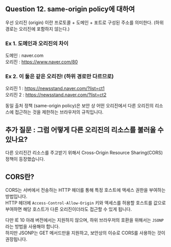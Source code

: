 ## Question 12. same-origin policy에 대하여

우선 오리진 (origin) 이란 프로토콜 + 도메인 + 포트로 구성된 주소를 의미한다. (하위 경로는 오리진에 포함하지 않는다.)

### Ex 1. 도메인과 오리진의 차이

도메인 : naver.com  
오리진 : https://www.naver.com/80

### Ex 2. 이 둘은 같은 오리진! (하위 경로만 다르므로)

오리진 1 : https://newsstand.naver.com/?list=ct1  
오리진 2 : https://newsstand.naver.com/?list=ct2

동일 출처 정책 (same-origin policy)은 보안 상 어떤 오리진에서 다른 오리진의 리소스에 접근하는 것을 제한하는 브라우저의 규칙입니다.

## 추가 질문 : 그럼 어떻게 다른 오리진의 리소스를 불러올 수 있나요?

다른 오리진간 리소스를 주고받기 위해서 Cross-Origin Resource Sharing(CORS) 정책이 등장했습니다.

## CORS란?

CORS는 서버에서 전송하는 HTTP 헤더를 통해 특정 호스트에 액세스 권한을 부여하는 방법입니다.  
HTTP 헤더에 `Access-Control-Allow-Origin` 키와 액세스를 허용할 호스트를 값으로 부여하면 해당 호스트가 다른 오리진이더라도 접근할 수 있게 됩니다.

다만 IE 10 아래 버전에서는 지원하지 않으며, 하위 브라우저의 호환을 위해서는 `JSONP` 라는 방법을 사용해야 합니다.  
하지만 JSONP는 GET 메서드만을 지원하고, 보안상의 이슈로 CORS를 사용하는 것이 권장됩니다.
